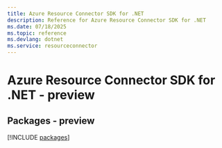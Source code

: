 ```yaml
---
title: Azure Resource Connector SDK for .NET
description: Reference for Azure Resource Connector SDK for .NET
ms.date: 07/18/2025
ms.topic: reference
ms.devlang: dotnet
ms.service: resourceconnector
---
```

# Azure Resource Connector SDK for .NET - preview
## Packages - preview
[!INCLUDE [packages](resource-connector-index.md)]